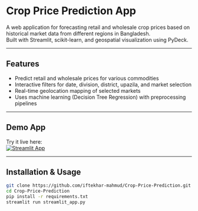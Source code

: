 # Crop Price Prediction App

A web application for forecasting retail and wholesale crop prices based on historical market data from different regions in Bangladesh.  
Built with Streamlit, scikit-learn, and geospatial visualization using PyDeck.

---

## Features

- Predict retail and wholesale prices for various commodities
- Interactive filters for date, division, district, upazila, and market selection
- Real-time geolocation mapping of selected markets
- Uses machine learning (Decision Tree Regression) with preprocessing pipelines

---

## Demo App

Try it live here:  
[![Streamlit App](https://static.streamlit.io/badges/streamlit_badge_black_white.svg)](https://croppriceprediction.streamlit.app/)

---

## Installation & Usage

```bash
git clone https://github.com/iftekhar-mahmud/Crop-Price-Prediction.git
cd Crop-Price-Prediction
pip install -r requirements.txt
streamlit run streamlit_app.py
```





